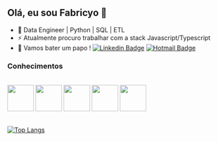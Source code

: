 ## Olá, eu sou Fabricyo 👋

- 🔭 Data Engineer | Python | SQL | ETL
- ⚡ Atualmente procuro trabalhar com a stack Javascript/Typescript
- 💬 Vamos bater um papo !
[![Linkedin Badge](https://img.shields.io/badge/-LinkedIn-blue?style=flat-square&logo=Linkedin&logoColor=white&link=https://www.linkedin.com/in/luiz-carlos-abbott-galvão-neto-21a93b148/)](https://www.linkedin.com/in/fabricyo-barreto/)
[![Hotmail Badge](https://img.shields.io/badge/-Hotmail-0078D4?style=flat-square&logo=microsoft-outlook&logoColor=white&link=mailto:fabriciobarreto@hotmail.com)](mailto:fabriciobarreto@hotmail.com)

### Conhecimentos

<div><br />
<img height="60" width="60" src="https://cdn.jsdelivr.net/gh/devicons/devicon/icons/python/python-original-wordmark.svg" />
<img height="60" width="60" src="https://cdn.jsdelivr.net/gh/devicons/devicon/icons/jupyter/jupyter-original-wordmark.svg" />
<img height="60" width="60" src="https://cdn.jsdelivr.net/gh/devicons/devicon/icons/microsoftsqlserver/microsoftsqlserver-plain-wordmark.svg" />
<img height="60" width="60" src="https://cdn.jsdelivr.net/gh/devicons/devicon/icons/mysql/mysql-original-wordmark.svg" />
<img height="60" width="60" src="https://cdn.jsdelivr.net/gh/devicons/devicon/icons/postgresql/postgresql-original-wordmark.svg" />
          
          
</div><br />  

[![Top Langs](https://github-readme-stats.vercel.app/api/top-langs/?username=gunners-pro)](https://github.com/anuraghazra/github-readme-stats)

<!--
**gunners-pro/gunners-pro** is a ✨ _special_ ✨ repository because its `README.md` (this file) appears on your GitHub profile.

Here are some ideas to get you started:

- 🔭 I’m currently working on ...
- 🌱 I’m currently learning ...
- 👯 I’m looking to collaborate on ...
- 🤔 I’m looking for help with ...
- 💬 Ask me about ...
- 📫 How to reach me: ...
- 😄 Pronouns: ...
- ⚡ Fun fact: ...
-->
